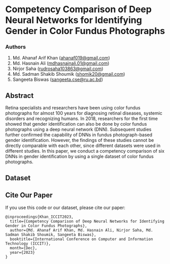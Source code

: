 # Competency Comparison of Deep Neural Networks for Identifying Gender in Color Fundus Photographs

### Authors
1. Md. Ahanaf Arif Khan (ahanaf019@gmail.com)
1. Md. Hasnain Ali (mdhasnainali.01@gmail.com)
1. Nirjor Saha (rudrosaha103863@gmail.com)
1. Md. Sadman Shakib Shoumik (shomik20@gmail.com)
1. Sangeeta Biswas (sangeeta.cse@ru.ac.bd)


## Abstract
Retina specialists and researchers have been using color fundus photographs for almost 100 years for diagnosing retinal diseases, systemic disorders and recognizing humans. In 2018, researchers for the first time showed that gender identification can also be done by color fundus photographs using a deep neural network (DNN). Subsequent studies further confirmed the capability of DNNs in fundus photograph-based gender identification. However, the findings of these studies cannot be directly comparable with each other, since different datasets were used in different studies. In this paper, we conduct a competency comparison of six DNNs in gender identification by using a single dataset of color fundus photographs.

## Dataset

## Cite Our Paper
If you use this code or our dataset, please cite our paper:
```
@inproceedings{Khan_ICCIT2023,
  title={Competency Comparison of Deep Neural Networks for Identifying Gender in Color Fundus Photographs},
  author={Md. Ahanaf Arif Khan, Md. Hasnain Ali, Nirjor Saha, Md. Sadman Shakib Shoumik, Sangeeta Biswas},
  booktitle={International Conference on Computer and Information Technology (ICCIT)},
  month={Dec},
  year={2023}
}
```
